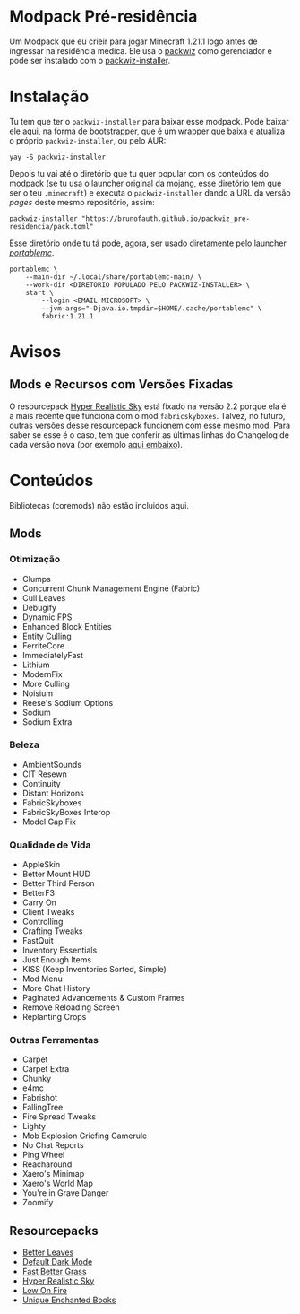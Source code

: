 # Modpack Pré-residência

Um Modpack que eu crieir para jogar Minecraft 1.21.1 logo antes de ingressar na
residência médica.  Ele usa o [packwiz][intro-1] como gerenciador e pode ser
instalado com o [packwiz-installer][intro-2].

[intro-1]: https://packwiz.infra.link/
[intro-2]: https://github.com/packwiz/packwiz-installer


# Instalação

Tu tem que ter o `packwiz-installer` para baixar esse modpack. Pode baixar ele
[aqui][install-1], na forma de bootstrapper, que é um wrapper que baixa e
atualiza o próprio `packwiz-installer`, ou pelo AUR:

    yay -S packwiz-installer

Depois tu vai até o diretório que tu quer popular com os conteúdos do modpack
(se tu usa o launcher original da mojang, esse diretório tem que ser o teu
`.minecraft`) e executa o `packwiz-installer` dando a URL da versão *pages*
deste mesmo repositório, assim:

    packwiz-installer "https://brunofauth.github.io/packwiz_pre-residencia/pack.toml"

Esse diretório onde tu tá pode, agora, ser usado diretamente pelo launcher
[*portablemc*][install-2].

    portablemc \
        --main-dir ~/.local/share/portablemc-main/ \
        --work-dir <DIRETORIO POPULADO PELO PACKWIZ-INSTALLER> \
        start \
            --login <EMAIL MICROSOFT> \
            --jvm-args="-Djava.io.tmpdir=$HOME/.cache/portablemc" \
            fabric:1.21.1


[install-1]: https://github.com/packwiz/packwiz-installer-bootstrap/releases
[install-2]: https://github.com/mindstorm38/portablemc


# Avisos

## Mods e Recursos com Versões Fixadas

O resourcepack [Hyper Realistic Sky][hrs-1] está fixado na versão 2.2 porque
ela é a mais recente que funciona com o mod `fabricskyboxes`.  Talvez, no
futuro, outras versões desse resourcepack funcionem com esse mesmo mod. Para
saber se esse é o caso, tem que conferir as últimas linhas do Changelog de cada
versão nova (por exemplo [aqui embaixo][hrs-2]).

[hrs-1]: https://modrinth.com/resourcepack/hyper-realistic-sky/
[hrs-2]: https://modrinth.com/resourcepack/hyper-realistic-sky/version/2.2


# Conteúdos

Bibliotecas (coremods) não estão incluidos aqui.


## Mods

### Otimização
- Clumps
- Concurrent Chunk Management Engine (Fabric)
- Cull Leaves
- Debugify
- Dynamic FPS
- Enhanced Block Entities
- Entity Culling
- FerriteCore
- ImmediatelyFast
- Lithium
- ModernFix
- More Culling
- Noisium
- Reese's Sodium Options
- Sodium
- Sodium Extra


### Beleza
- AmbientSounds
- CIT Resewn
- Continuity
- Distant Horizons
- FabricSkyboxes
- FabricSkyBoxes Interop
- Model Gap Fix


### Qualidade de Vida
- AppleSkin
- Better Mount HUD
- Better Third Person
- BetterF3
- Carry On
- Client Tweaks
- Controlling
- Crafting Tweaks
- FastQuit
- Inventory Essentials
- Just Enough Items
- KISS (Keep Inventories Sorted, Simple)
- Mod Menu
- More Chat History
- Paginated Advancements & Custom Frames
- Remove Reloading Screen
- Replanting Crops


### Outras Ferramentas
- Carpet
- Carpet Extra
- Chunky
- e4mc
- Fabrishot
- FallingTree
- Fire Spread Tweaks
- Lighty
- Mob Explosion Griefing Gamerule
- No Chat Reports
- Ping Wheel
- Reacharound
- Xaero's Minimap
- Xaero's World Map
- You're in Grave Danger
- Zoomify


## Resourcepacks

- [Better Leaves](https://modrinth.com/resourcepack/better-leaves)
- [Default Dark Mode](https://modrinth.com/resourcepack/default-dark-mode)
- [Fast Better Grass](https://modrinth.com/resourcepack/fast-better-grass)
- [Hyper Realistic Sky](https://modrinth.com/resourcepack/hyper-realistic-sky)
- [Low On Fire](https://modrinth.com/resourcepack/low-on-fire)
- [Unique Enchanted Books](https://modrinth.com/resourcepack/unique-enchanted-books)

